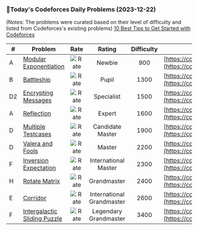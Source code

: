 ### 🌟Today's Codeforces Daily Problems (2023-12-22)
(Notes: The problems were curated based on their level of difficulty and listed from Codeforces's existing problems)
[10 Best Tips to Get Started with Codeforces](https://github.com/ika9810/Codeforces-Daily-Problems/blob/main/10%20Best%20Tips%20to%20Get%20Started%20with%20Codeforces.md)

| # | Problem | Rate| Rating | Difficulty | Contest |
|---| ----- | :--------: | :----------: | :----------: | ---------- |
|A|[Modular Exponentiation](https://codeforces.com/contest/913/problem/A)|![Rate](https://img.shields.io/badge/Newbie-900-lightgrey)|Newbie|900|[https://codeforces.com/contest/913](https://codeforces.com/contest/913)|
|B|[Battleship](https://codeforces.com/contest/965/problem/B)|![Rate](https://img.shields.io/badge/Pupil-1300-brightgreen)|Pupil|1300|[https://codeforces.com/contest/965](https://codeforces.com/contest/965)|
|D2|[Encrypting Messages](https://codeforces.com/contest/177/problem/D2)|![Rate](https://img.shields.io/badge/Specialist-1500-9cf)|Specialist|1500|[https://codeforces.com/contest/177](https://codeforces.com/contest/177)|
|A|[Reflection](https://codeforces.com/contest/86/problem/A)|![Rate](https://img.shields.io/badge/Expert-1600-blue)|Expert|1600|[https://codeforces.com/contest/86](https://codeforces.com/contest/86)|
|D|[Multiple Testcases](https://codeforces.com/contest/1342/problem/D)|![Rate](https://img.shields.io/badge/Candidate%20Master-1900-blueviolet)|Candidate Master|1900|[https://codeforces.com/contest/1342](https://codeforces.com/contest/1342)|
|D|[Valera and Fools](https://codeforces.com/contest/369/problem/D)|![Rate](https://img.shields.io/badge/Master-2200-orange)|Master|2200|[https://codeforces.com/contest/369](https://codeforces.com/contest/369)|
|F|[Inversion Expectation](https://codeforces.com/contest/1096/problem/F)|![Rate](https://img.shields.io/badge/International%20Master-2300-orange)|International Master|2300|[https://codeforces.com/contest/1096](https://codeforces.com/contest/1096)|
|H|[Rotate Matrix](https://codeforces.com/contest/661/problem/H)|![Rate](https://img.shields.io/badge/Grandmaster-2400-red)|Grandmaster|2400|[https://codeforces.com/contest/661](https://codeforces.com/contest/661)|
|E|[Corridor](https://codeforces.com/contest/82/problem/E)|![Rate](https://img.shields.io/badge/International%20Grandmaster-2600-red)|International Grandmaster|2600|[https://codeforces.com/contest/82](https://codeforces.com/contest/82)|
|F|[Intergalactic Sliding Puzzle](https://codeforces.com/contest/1280/problem/F)|![Rate](https://img.shields.io/badge/Legendary%20Grandmaster-3400-red)|Legendary Grandmaster|3400|[https://codeforces.com/contest/1280](https://codeforces.com/contest/1280)|
